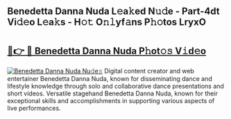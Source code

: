 ## Benedetta Danna Nuda L𝚎a𝚔ed N𝚞𝚍e - Part-4dt Vi𝚍𝚎o L𝚎a𝚔s - H𝚘𝚝 O𝚗𝚕yf𝚊ns P𝚑𝚘tos LryxO

# <h2><a href="http://kf45s2.oniu.top/?m=Benedetta+Danna+Nuda">🔗👉 🔴 Benedetta Danna Nuda P𝚑ot𝚘𝚜 V𝚒d𝚎o</a></h2>

[![Benedetta Danna Nuda Nu𝚍e𝚜](https://i.imgur.com/0qMVB7G.gif)](http://kf45s2.oniu.top/?m=Benedetta+Danna+Nuda)
Digital content creator and web entertainer Benedetta Danna Nuda, known for disseminating dance and lifestyle knowledge through solo and collaborative dance presentations and short videos. Versatile stagehand Benedetta Danna Nuda, known for their exceptional skills and accomplishments in supporting various aspects of live performances.  
